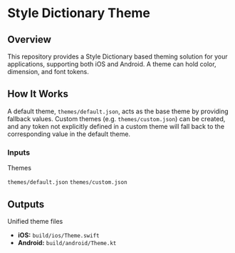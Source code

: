 # Style Dictionary Theme

## Overview

This repository provides a Style Dictionary based theming solution for your applications, supporting both iOS and Android. A theme can hold color, dimension, and font tokens.

## How It Works

A default theme, `themes/default.json`, acts as the base theme by providing fallback values. Custom themes (e.g. `themes/custom.json`) can be created, and any token not explicitly defined in a custom theme will fall back to the corresponding value in the default theme.

### Inputs

Themes

`themes/default.json`
`themes/custom.json`

## Outputs

Unified theme files

- **iOS:** `build/ios/Theme.swift`
- **Android:** `build/android/Theme.kt`

